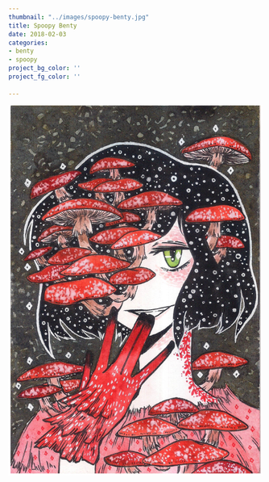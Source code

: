```yaml
---
thumbnail: "../images/spoopy-benty.jpg"
title: Spoopy Benty
date: 2018-02-03
categories:
- benty
- spoopy
project_bg_color: ''
project_fg_color: ''

---
```

![Project Text](../images/spoopy-benty.jpg "A title")
